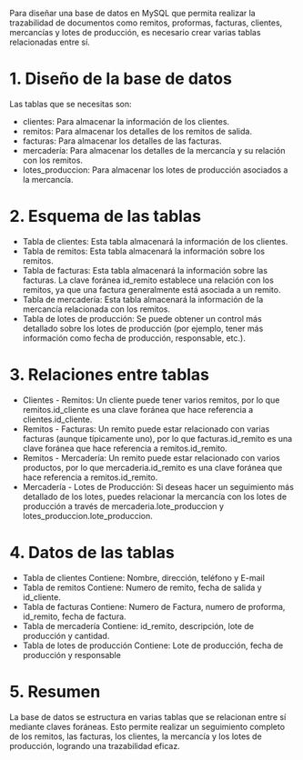 Para diseñar una base de datos en MySQL que permita realizar la trazabilidad de documentos como remitos, proformas, facturas, clientes, mercancías y lotes de producción, es necesario crear varias tablas relacionadas entre sí.
# 1. Diseño de la base de datos
Las tablas que se necesitas son:
*	clientes: Para almacenar la información de los clientes.
*	remitos: Para almacenar los detalles de los remitos de salida.
*	facturas: Para almacenar los detalles de las facturas.
*	mercadería: Para almacenar los detalles de la mercancía y su relación con los remitos.
*	lotes_produccion: Para almacenar los lotes de producción asociados a la mercancía.
# 2. Esquema de las tablas
* Tabla de clientes:
Esta tabla almacenará la información de los clientes.
* Tabla de remitos:
Esta tabla almacenará la información sobre los remitos.
* Tabla de facturas:
Esta tabla almacenará la información sobre las facturas. La clave foránea id_remito establece una relación con los remitos, ya que una factura generalmente está asociada a un remito.
* Tabla de mercadería:
Esta tabla almacenará la información de la mercancía relacionada con los remitos.
* Tabla de lotes de producción:
Se puede obtener un control más detallado sobre los lotes de producción (por ejemplo, tener más información como fecha de producción, responsable, etc.).
# 3. Relaciones entre tablas
*	Clientes - Remitos: Un cliente puede tener varios remitos, por lo que remitos.id_cliente es una clave foránea que hace referencia a clientes.id_cliente.
*	Remitos - Facturas: Un remito puede estar relacionado con varias facturas (aunque típicamente uno), por lo que facturas.id_remito es una clave foránea que hace referencia a remitos.id_remito.
*	Remitos - Mercadería: Un remito puede estar relacionado con varios productos, por lo que mercaderia.id_remito es una clave foránea que hace referencia a remitos.id_remito.
*	Mercadería - Lotes de Producción: Si deseas hacer un seguimiento más detallado de los lotes, puedes relacionar la mercancía con los lotes de producción a través de mercaderia.lote_produccion y lotes_produccion.lote_produccion.
# 4. Datos de las tablas

* Tabla de clientes
Contiene: Nombre, dirección, teléfono y E-mail
* Tabla de remitos
Contiene: Numero de remito, fecha de salida y id_cliente.
* Tabla de facturas
Contiene: Numero de Factura, numero de proforma, id_remito, fecha de factura.
* Tabla de mercadería
Contiene:  id_remito, descripción, lote de producción y cantidad.
* Tabla de lotes de producción
Contiene: Lote de producción, fecha de producción y responsable
# 5. Resumen
La base de datos se estructura en varias tablas que se relacionan entre sí mediante claves foráneas. Esto permite realizar un seguimiento completo de los remitos, las facturas, los clientes, la mercancía y los lotes de producción, logrando una trazabilidad eficaz.
